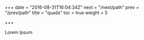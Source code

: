 +++
date = "2016-08-31T16:04:34Z"
next = "/next/path"
prev = "/prev/path"
title = "quads"
toc = true
weight = 5

+++

Lorem Ipsum
